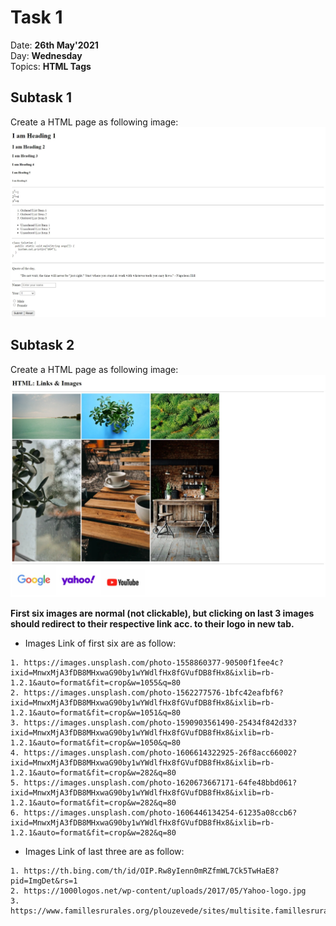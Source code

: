# Task 1

Date: **26th May'2021**\
Day: **Wednesday**\
Topics: **HTML Tags**

## Subtask 1

Create a HTML page as following image:
![subtask1](https://github.com/Dauntless-On-Mission/frontend-tasks/blob/main/Tasks/Task-1/readme-images/subtask1.jpeg)

## Subtask 2

Create a HTML page as following image:
![subtask2](https://github.com/Dauntless-On-Mission/frontend-tasks/blob/main/Tasks/Task-1/readme-images/subtask2.jpeg)

**First six images are normal (not clickable), but clicking on last 3 images should redirect to their respective link acc. to their logo in new tab.**

- Images Link of first six are as follow:

```
1. https://images.unsplash.com/photo-1558860377-90500f1fee4c?ixid=MnwxMjA3fDB8MHxwaG90by1wYWdlfHx8fGVufDB8fHx8&ixlib=rb-1.2.1&auto=format&fit=crop&w=1055&q=80
2. https://images.unsplash.com/photo-1562277576-1bfc42eafbf6?ixid=MnwxMjA3fDB8MHxwaG90by1wYWdlfHx8fGVufDB8fHx8&ixlib=rb-1.2.1&auto=format&fit=crop&w=1051&q=80
3. https://images.unsplash.com/photo-1590903561490-25434f842d33?ixid=MnwxMjA3fDB8MHxwaG90by1wYWdlfHx8fGVufDB8fHx8&ixlib=rb-1.2.1&auto=format&fit=crop&w=1050&q=80
4. https://images.unsplash.com/photo-1606614322925-26f8acc66002?ixid=MnwxMjA3fDB8MHxwaG90by1wYWdlfHx8fGVufDB8fHx8&ixlib=rb-1.2.1&auto=format&fit=crop&w=282&q=80
5. https://images.unsplash.com/photo-1620673667171-64fe48bbd061?ixid=MnwxMjA3fDB8MHxwaG90by1wYWdlfHx8fGVufDB8fHx8&ixlib=rb-1.2.1&auto=format&fit=crop&w=282&q=80
6. https://images.unsplash.com/photo-1606446134254-61235a08ccb6?ixid=MnwxMjA3fDB8MHxwaG90by1wYWdlfHx8fGVufDB8fHx8&ixlib=rb-1.2.1&auto=format&fit=crop&w=282&q=80
```

- Images Link of last three are as follow:

```
1. https://th.bing.com/th/id/OIP.Rw8yIenn0mRZfmWL7Ck5TwHaE8?pid=ImgDet&rs=1
2. https://1000logos.net/wp-content/uploads/2017/05/Yahoo-logo.jpg
3. https://www.famillesrurales.org/plouzevede/sites/multisite.famillesrurales.org._plouzevede/files/ckeditor/actualites/images/1504100047.jpg
```

